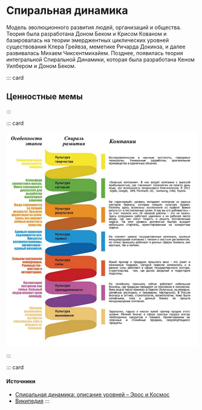 # Спиральная динамика

Модель эволюционного развития людей, организаций и общества. Теория была разработана Доном Беком и Крисом Кованом и базировалась на теории эмерджентных циклических уровней существования Клера Грейвза, меметике Ричарда Докинза, и далее развивалась Михаем Чиксентмихайем. Позднее, появилась теория интегральной Спиральной Динамики, которая была разработана Кеном Уилбером и Доном Беком.

::: card
## Ценностные мемы

<spiral-levels />
:::


::: card

![](./spiral.jpeg)

:::

::: card
#### Источники

- [Спиральная динамика: описание уровней – Эрос и Космос ](https://eroskosmos.org/spiral-dynamics-levels-description-part-1/)
- [Википедия](https://ru.wikipedia.org/wiki/%D0%A1%D0%BF%D0%B8%D1%80%D0%B0%D0%BB%D1%8C%D0%BD%D0%B0%D1%8F_%D0%B4%D0%B8%D0%BD%D0%B0%D0%BC%D0%B8%D0%BA%D0%B0)
:::